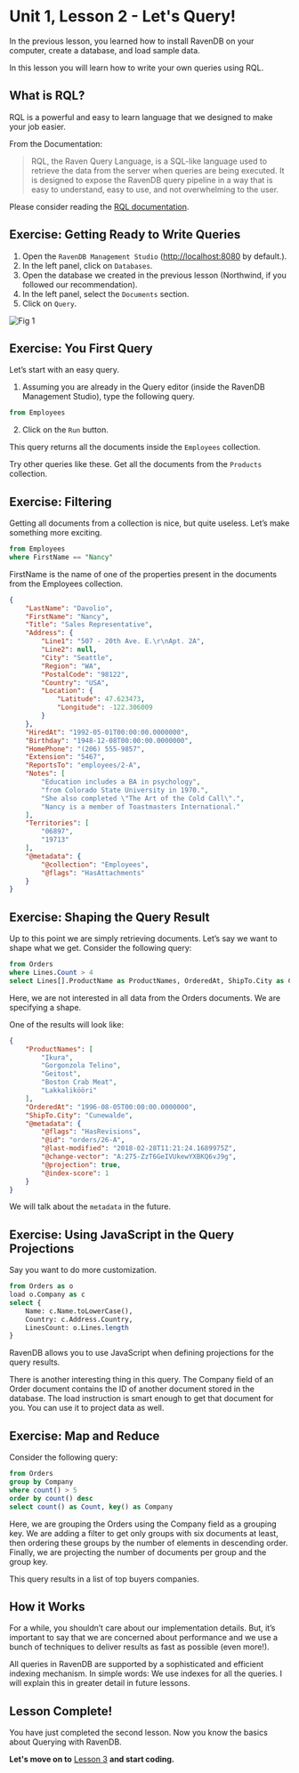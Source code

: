 # Unit 1, Lesson 2 - Let's Query!

In the previous lesson, you learned how to install RavenDB on your computer,
create a database, and load sample data. 

In this lesson you will learn how to write your own queries using RQL.

## What is RQL?

RQL is a powerful and easy to learn language that we designed to make your job easier.

From the Documentation:

> RQL, the Raven Query Language, is a SQL-like language used to retrieve the data
> from the server when queries are being executed. It is designed to expose the RavenDB
> query pipeline in a way that is easy to understand, easy to use, and not 
> overwhelming to the user.

Please consider reading the [RQL documentation](https://ravendb.net/docs/article-page/4.0/csharp/indexes/querying/what-is-rql).

## Exercise: Getting Ready to Write Queries

1.  Open the `RavenDB Management Studio` (<http://localhost:8080> by default.).
2.  In the left panel, click on `Databases`.
3.  Open the database we created in the previous lesson (Northwind, if you
    followed our recommendation).
4.  In the left panel, select the `Documents` section.
5.  Click on `Query`.

![Fig 1](media/23k4h1k2j4hk24kh12khj243.png)

## Exercise: You First Query

Let’s start with an easy query.

1.  Assuming you are already in the Query editor (inside the RavenDB Management
    Studio), type the following query.

```sql
from Employees
```
2.  Click on the `Run` button.

This query returns all the documents inside the `Employees` collection. 

Try other queries like these. Get all the documents from the `Products` collection.

## Exercise: Filtering

Getting all documents from a collection is nice, but quite useless. Let’s make something more exciting.
  
```sql
from Employees
where FirstName == "Nancy"
```

FirstName is the name of one of the properties present in the documents from the Employees collection.

```json
{
    "LastName": "Davolio",
    "FirstName": "Nancy",
    "Title": "Sales Representative",
    "Address": {
        "Line1": "507 - 20th Ave. E.\r\nApt. 2A",
        "Line2": null,
        "City": "Seattle",
        "Region": "WA",
        "PostalCode": "98122",
        "Country": "USA",
        "Location": {
            "Latitude": 47.623473,
            "Longitude": -122.306009
        }
    },
    "HiredAt": "1992-05-01T00:00:00.0000000",
    "Birthday": "1948-12-08T00:00:00.0000000",
    "HomePhone": "(206) 555-9857",
    "Extension": "5467",
    "ReportsTo": "employees/2-A",
    "Notes": [
        "Education includes a BA in psychology", 
        "from Colorado State University in 1970.",
        "She also completed \"The Art of the Cold Call\".",
        "Nancy is a member of Toastmasters International."
    ],
    "Territories": [
        "06897",
        "19713"
    ],
    "@metadata": {
        "@collection": "Employees",
        "@flags": "HasAttachments"
    }
}
```

## Exercise: Shaping the Query Result

Up to this point we are simply retrieving documents. Let’s say we want to shape what we get. Consider the following query:

```sql
from Orders
where Lines.Count > 4
select Lines[].ProductName as ProductNames, OrderedAt, ShipTo.City as City
```

Here, we are not interested in all data from the Orders documents. We are specifying a shape.

One of the results will look like:

```json
{
    "ProductNames": [
        "Ikura",
        "Gorgonzola Telino",
        "Geitost",
        "Boston Crab Meat",
        "Lakkalikööri"
    ],
    "OrderedAt": "1996-08-05T00:00:00.0000000",
    "ShipTo.City": "Cunewalde",
    "@metadata": {
        "@flags": "HasRevisions",
        "@id": "orders/26-A",
        "@last-modified": "2018-02-28T11:21:24.1689975Z",
        "@change-vector": "A:275-ZzT6GeIVUkewYXBKQ6vJ9g",
        "@projection": true,
        "@index-score": 1
    }
}
```

We will talk about the `metadata` in the future.

## Exercise: Using JavaScript in the Query Projections

Say you want to do more customization.

```sql
from Orders as o
load o.Company as c
select {
    Name: c.Name.toLowerCase(),
    Country: c.Address.Country,
    LinesCount: o.Lines.length
}
```
RavenDB allows you to use JavaScript when defining projections for the query results.

There is another interesting thing in this query. The
Company field of an Order document contains the ID of another document stored in
the database. The load instruction is smart enough to get that document for you.
You can use it to project data as well.

## Exercise: Map and Reduce

Consider the following query:

```sql
from Orders
group by Company
where count() > 5
order by count() desc
select count() as Count, key() as Company
```

Here, we are grouping the Orders using the Company field as a 
grouping key. We are adding a filter to get only groups with six documents
at least, then ordering these groups by the number of elements in descending
order. Finally, we are projecting the number of documents per group and the
group key.

This query results in a list of top buyers companies.

## How it Works

For a while, you shouldn’t care about our implementation details. But, it’s
important to say that we are concerned about performance and we use a bunch of
techniques to deliver results as fast as possible (even more!).

All queries in RavenDB are supported by a sophisticated and efficient indexing
mechanism. In simple words: We use indexes for all the queries. I will
explain this in greater detail in future lessons.

## Lesson Complete!

You have just completed the second lesson. Now you know the basics about Querying with RavenDB. 

**Let's move on to** [Lesson 3](../lesson3/README.md) **and start coding.**
